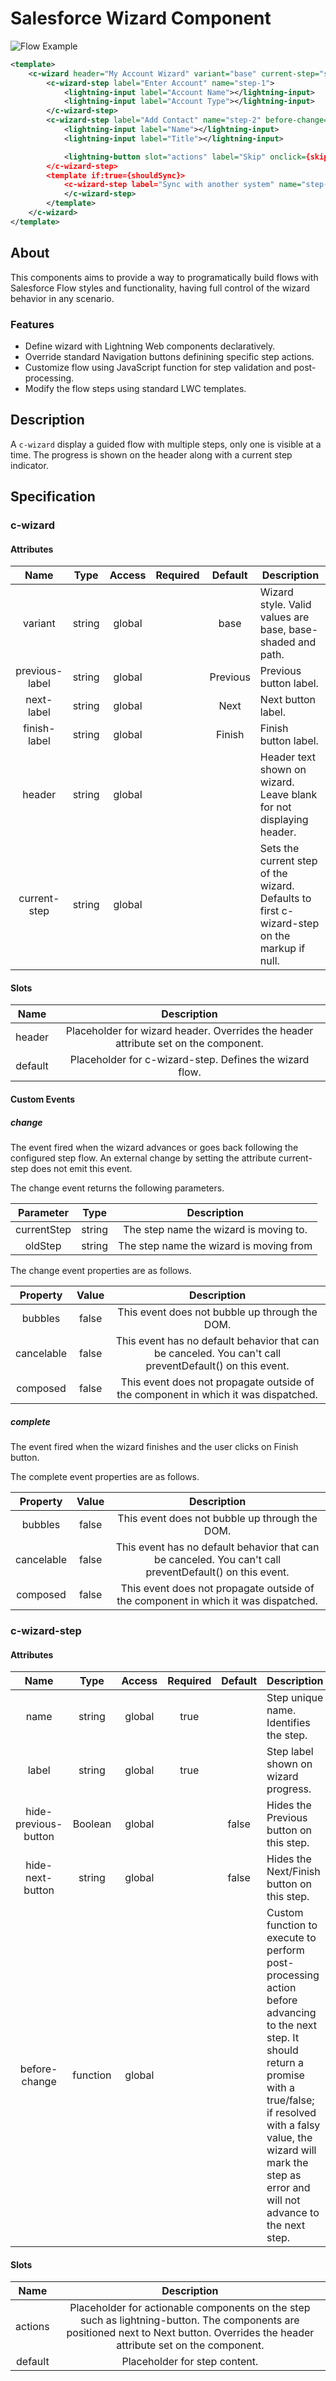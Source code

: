 # Salesforce Wizard Component

<img src="screenshots/create-account-flow.gif" alt="Flow Example"/>

````xml
<template>
    <c-wizard header="My Account Wizard" variant="base" current-step="step-1">
        <c-wizard-step label="Enter Account" name="step-1">
            <lightning-input label="Account Name"></lightning-input>
            <lightning-input label="Account Type"></lightning-input>
        </c-wizard-step>
        <c-wizard-step label="Add Contact" name="step-2" before-change={validate} hide-next-button="false">
            <lightning-input label="Name"></lightning-input>
            <lightning-input label="Title"></lightning-input>

            <lightning-button slot="actions" label="Skip" onclick={skipCreateContact}></lightning-button>
        </c-wizard-step>
        <template if:true={shouldSync}>
            <c-wizard-step label="Sync with another system" name="step-3">
            </c-wizard-step>
        </template>
    </c-wizard>
</template>
````

## About

This components aims to provide a way to programatically build flows with Salesforce Flow styles and functionality, having full control of the wizard behavior in any scenario.

### Features

* Define wizard with Lightning Web components declaratively.
* Override standard Navigation buttons definining specific step actions.
* Customize flow using JavaScript function for step validation and post-processing.
* Modify the flow steps using standard LWC templates.


## Description
A `c-wizard` display a guided flow with multiple steps, only one is visible at a time. The progress is shown on the header along with a current step indicator.




## Specification

### c-wizard

#### Attributes

|       Name      |  Type  | Access | Required |  Default | Description                                                                                 |
|:---------------:|:------:|:------:|:--------:|:--------:|---------------------------------------------------------------------------------------------|
|      variant    | string | global |          |   base   | Wizard style. Valid values are base, base-shaded and path.                                  |
|  previous-label | string | global |          | Previous | Previous button label.                                                                      |
| next-label      | string | global |          | Next     | Next button label.                                                                          |
| finish-label    | string | global |          | Finish   | Finish button label.                                                                        |
|      header     | string | global |          |          | Header text shown on wizard. Leave blank for not displaying header.                         |
|  current-step   | string | global |          |          | Sets the current step of the wizard. Defaults to first c-wizard-step on the markup if null. |

#### Slots

|       Name      |  Description    |                                             
|:---------------:|:---------------:|
|      header     | Placeholder for wizard header. Overrides the header attribute set on the component.|
|      default     | Placeholder for c-wizard-step. Defines the wizard flow.|

#### Custom Events

##### change

The event fired when the wizard advances or goes back following the configured step flow. An external change by setting the attribute current-step does not emit this event.
 
The change event returns the following parameters.

|Parameter      |  Type  | Description |
|:------:|:--------:|:--------:|
| currentStep | string | The step name the wizard is moving to.|
| oldStep | string 	| The step name the wizard is moving from|

The change event properties are as follows.

|Property      |  Value  | Description|
|:------:|:--------:|:--------:|
|bubbles|false|This event does not bubble up through the DOM.|
|cancelable|false|This event has no default behavior that can be canceled. You can't call preventDefault() on this event.|
|composed|false|This event does not propagate outside of the component in which it was dispatched.|

##### complete

The event fired when the wizard finishes and the user clicks on Finish button.

The complete event properties are as follows.

|Property      |  Value  | Description |
|:------:|:--------:|:--------:|
|bubbles|false|This event does not bubble up through the DOM.|
|cancelable|false|This event has no default behavior that can be canceled. You can't call preventDefault() on this event.|
|composed|false|This event does not propagate outside of the component in which it was dispatched.|

### c-wizard-step

#### Attributes

|       Name      |  Type  | Access | Required |  Default | Description                                                                                 |
|:---------------:|:------:|:------:|:--------:|:--------:|---------------------------------------------------------------------------------------------|
|      name    | string | global |   true       |      | Step unique name. Identifies the step.                                  |
|  label | string | global |    true      |  | Step label shown on wizard progress.                                                                     |
| hide-previous-button     | Boolean | global |          | false     |Hides the Previous button on this step.                                                           |
| hide-next-button     | string | global |          | false   | Hides the Next/Finish button on this step.                                                                        |
| before-change     | function | global |          |    | Custom function to execute to perform post-processing action before advancing to the next step. It should return a promise with a true/false; if resolved with a falsy value, the wizard will mark the step as error and will not advance to the next step.

#### Slots

|       Name      |  Description    |                                             
|:---------------:|:---------------:|
|      actions     | Placeholder for actionable components on the step such as lightning-button. The components are positioned next to Next button. Overrides the header attribute set on the component.|
|      default     | Placeholder for step content.|